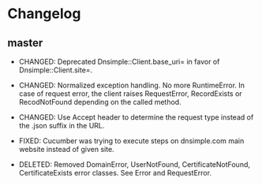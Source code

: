 # Changelog

## master

- CHANGED: Deprecated Dnsimple::Client.base_uri= in favor of Dnsimple::Client.site=.

- CHANGED: Normalized exception handling. No more RuntimeError.
  In case of request error, the client raises RequestError, RecordExists or RecodNotFound
  depending on the called method.

- CHANGED: Use Accept header to determine the request type instead of the .json suffix in the URL.

- FIXED: Cucumber was trying to execute steps on dnsimple.com main website instead of given site.

- DELETED: Removed DomainError, UserNotFound, CertificateNotFound, CertificateExists error classes.
  See Error and RequestError.
